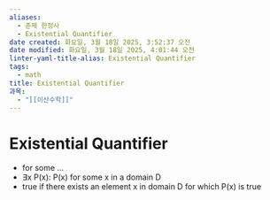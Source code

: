 ```yaml
---
aliases:
  - 존제 한정사
  - Existential Quantifier
date created: 화요일, 3월 18일 2025, 3:52:37 오전
date modified: 화요일, 3월 18일 2025, 4:01:44 오전
linter-yaml-title-alias: Existential Quantifier
tags:
  - math
title: Existential Quantifier
과목:
  - "[[이산수학]]"
---
```


# Existential Quantifier

- for some …
- ∃x P(x): P(x) for some x in a domain D
- true if there exists an element x in domain D for which P(x) is true
